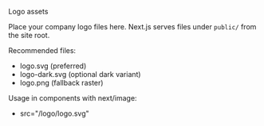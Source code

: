 Logo assets

Place your company logo files here. Next.js serves files under `public/` from the site root.

Recommended files:
- logo.svg (preferred)
- logo-dark.svg (optional dark variant)
- logo.png (fallback raster)

Usage in components with next/image:
- src="/logo/logo.svg"

